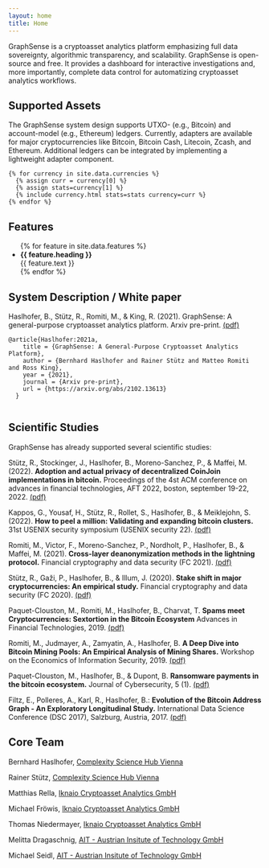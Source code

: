 ```yaml
---
layout: home
title: Home
---
```


<div class="container mt-3">
  <p class="lead text-center">
    GraphSense is a cryptoasset analytics platform emphasizing full data sovereignty, algorithmic transparency, and scalability. GraphSense is open-source and free. It provides a dashboard for interactive investigations and, more importantly, complete data control for automatizing cryptoasset analytics workflows.
  </p>
</div>

## Supported Assets

<div class="container">

  <p class="lead mb-5 text-center">The GraphSense system design supports UTXO- (e.g., Bitcoin) and account-model (e.g., Ethereum) ledgers. Currently, adapters are available for major cryptocurrencies like Bitcoin, Bitcoin Cash, Litecoin, Zcash, and Ethereum. Additional ledgers can be integrated by implementing a lightweight adapter component.</p>

  <div class="row" style="justify-content:center">

    {% for currency in site.data.currencies %}
      {% assign curr = currency[0] %}
      {% assign stats=currency[1] %}
      {% include currency.html stats=stats currency=curr %}
    {% endfor %}

  </div>
</div>

## Features

<ul class="container features d-flex flex-row flex-wrap w-100">
{% for feature in site.data.features %}
    <li><i class="{{feature.collection | default: "fa" }} fa-{{ feature.icon }}"></i> <strong>{{ feature.heading }}</strong> <div class="lead">{{ feature.text }}</div></li>
{% endfor %}
</ul>

## System Description / White paper

<div class="container">

  <p>Haslhofer, B., Stütz, R., Romiti, M., & King, R. (2021). GraphSense: A general-purpose cryptoasset analytics platform. Arxiv pre-print.
  <a href="https://arxiv.org/abs/2102.13613">(pdf)</a></p>

  <div class="highlighter-rouge"><div class="highlight"><pre class="highlight"><code>@article{Haslhofer:2021a,
    title = {GraphSense: A General-Purpose Cryptoasset Analytics Platform}, 
    author = {Bernhard Haslhofer and Rainer Stütz and Matteo Romiti and Ross King},
    year = {2021},
    journal = {Arxiv pre-print},
    url = {https://arxiv.org/abs/2102.13613}
  }
  </code></pre></div></div>
</div>


## Scientific Studies

<div class="container">

  <p>GraphSense has already supported several scientific studies:</p>

  <p>Stütz, R., Stockinger, J., Haslhofer, B., Moreno-Sanchez, P., & Maffei, M. (2022). <strong>Adoption and actual privacy of decentralized CoinJoin implementations in bitcoin.</strong> Proceedings of the 4st ACM conference on advances in financial technologies, AFT 2022, boston, september 19-22, 2022.
  <a href="https://arxiv.org/abs/2109.10229">(pdf)</a></p>

  <p>Kappos, G., Yousaf, H., Stütz, R., Rollet, S., Haslhofer, B., & Meiklejohn, S. (2022). <strong>How to peel a million: Validating and expanding bitcoin clusters.</strong> 31st USENIX security symposium (USENIX security 22).
  <a href="https://www.usenix.org/conference/usenixsecurity22/presentation/kappos">(pdf)</a></p>

  <p>Romiti, M., Victor, F., Moreno-Sanchez, P., Nordholt, P., Haslhofer, B., & Maffei, M. (2021). <strong>Cross-layer deanonymization methods in the lightning protocol.</strong> Financial cryptography and data security (FC 2021).
  <a href="https://arxiv.org/abs/2007.00764">(pdf)</a></p>

  <p>Stütz, R., Gaži, P., Haslhofer, B., & Illum, J. (2020). <strong>Stake shift in major cryptocurrencies: An empirical study.</strong> Financial cryptography and data security (FC 2020).
  <a href="https://arxiv.org/abs/2001.04187">(pdf)</a></p>

  <p>Paquet-Clouston, M., Romiti, M., Haslhofer, B., Charvat, T.
  <strong>Spams meet Cryptocurrencies: Sextortion in the Bitcoin Ecosystem</strong>
  Advances in Financial Technologies, 2019.
  <a href="https://arxiv.org/abs/1908.01051">(pdf)</a></p>

  <p>Romiti, M., Judmayer, A., Zamyatin, A., Haslhofer, B.
  <strong>A Deep Dive into Bitcoin Mining Pools: An Empirical Analysis of Mining Shares.</strong>
  Workshop on the Economics of Information Security, 2019.
  <a href="https://arxiv.org/abs/1905.05999">(pdf)</a></p>

  <p>Paquet-Clouston, M., Haslhofer, B., & Dupont, B.
  <strong>Ransomware payments in the bitcoin ecosystem.</strong>
  Journal of Cybersecurity, 5 (1).
  <a href="http://arxiv.org/abs/1804.04080">(pdf)</a></p>

  <p>Filtz, E., Polleres, A., Karl, R., Haslhofer, B.:
  <strong>Evolution of the Bitcoin Address Graph - An Exploratory Longitudinal Study.</strong>
  International Data Science Conference (DSC 2017), Salzburg, Austria, 2017.
  <a href="https://aic.ai.wu.ac.at/~polleres/publications/filtz-etal-2017IDSC.pdf">(pdf)</a></p>
  
</div>

## Core Team

<div class="container">

  <p>Bernhard Haslhofer, <a href="https://www.csh.ac.at/" target="_blank">Complexity Science Hub Vienna</a></p>

  <p>Rainer Stütz, <a href="https://www.csh.ac.at/" target="_blank">Complexity Science Hub Vienna</a></p>
  
  <p>Matthias Rella, <a href="https://www.ikna.io/" target="_blank">Iknaio Cryptoasset Analytics GmbH</a></p>
  
  <p>Michael Fröwis, <a href="https://www.ikna.io/" target="_blank">Iknaio Cryptoasset Analytics GmbH</a></p>
  
  <p>Thomas Niedermayer, <a href="https://www.ikna.io/" target="_blank">Iknaio Cryptoasset Analytics GmbH</a></p>
  
  <p>Melitta Dragaschnig, <a href="https://www.ait.ac.at/" target="_blank">AIT - Austrian Insitute of Technology GmbH</a></p>
  
  <p>Michael Seidl, <a href="https://www.ait.ac.at/" target="_blank">AIT - Austrian Insitute of Technology GmbH</a></p>

</div>
